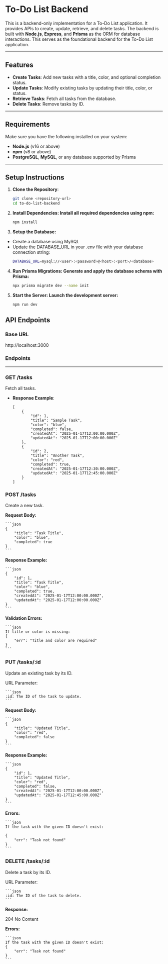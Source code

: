 # To-Do List Backend

This is a backend-only implementation for a To-Do List application. It provides
APIs to create, update, retrieve, and delete tasks. The backend is built with
**Node.js**, **Express**, and **Prisma** as the ORM for database interactions.
This serves as the foundational backend for the To-Do List application.

---

## Features

- **Create Tasks**: Add new tasks with a title, color, and optional completion
  status.
- **Update Tasks**: Modify existing tasks by updating their title, color, or
  status.
- **Retrieve Tasks**: Fetch all tasks from the database.
- **Delete Tasks**: Remove tasks by ID.

---

## Requirements

Make sure you have the following installed on your system:

- **Node.js** (v16 or above)
- **npm** (v8 or above)
- **PostgreSQL**, **MySQL**, or any database supported by Prisma

---

## Setup Instructions

1. **Clone the Repository**:

    ```bash
    git clone <repository-url>
    cd to-do-list-backend

    ```

2. **Install Dependencies: Install all required dependencies using npm:**

    ```bash
    npm install

    ```

3. **Setup the Database:**

- Create a database using MySQL
- Update the DATABASE_URL in your .env file with your database connection
  string:
    ```bash
    DATABASE_URL=mysql://<user>:<password>@<host>:<port>/<database>
    ```

4. **Run Prisma Migrations: Generate and apply the database schema with
   Prisma:**

    ```bash
    npx prisma migrate dev --name init

    ```

5. **Start the Server: Launch the development server:**
    ```bash
    npm run dev
    ```

## API Endpoints

### Base URL

http://localhost:3000

### Endpoints

---

### **GET /tasks**

Fetch all tasks.

- **Response Example**:
    ```
    [
        {
            "id": 1,
            "title": "Sample Task",
            "color": "blue",
            "completed": false,
            "createdAt": "2025-01-17T12:00:00.000Z",
            "updatedAt": "2025-01-17T12:00:00.000Z"
        },
        {
            "id": 2,
            "title": "Another Task",
            "color": "red",
            "completed": true,
            "createdAt": "2025-01-17T12:30:00.000Z",
            "updatedAt": "2025-01-17T12:45:00.000Z"
        }
    ]
    ```

### **POST /tasks**

Create a new task.

**Request Body:**

    ```json
    {
        "title": "Task Title",
        "color": "blue",
        "completed": true
    }
    ```

**Response Example:**

    ```json
    {
        "id": 1,
        "title": "Task Title",
        "color": "blue",
        "completed": true,
        "createdAt": "2025-01-17T12:00:00.000Z",
        "updatedAt": "2025-01-17T12:00:00.000Z"
    }
    ```

**Validation Errors:**

    ```json
    If title or color is missing:
    {
        "err": "Title and color are required"
    }
    ```

### **PUT /tasks/:id**

Update an existing task by its ID.

URL Parameter:

    ```json
    :id: The ID of the task to update.
    ```

**Request Body:**

    ```json
    {
        "title": "Updated Title",
        "color": "red",
        "completed": false
    }
    ```

**Response Example:**

    ```json
    {
        "id": 1,
        "title": "Updated Title",
        "color": "red",
        "completed": false,
        "createdAt": "2025-01-17T12:00:00.000Z",
        "updatedAt": "2025-01-17T12:45:00.000Z"
    }
    ```

**Errors:**

    ```json
    If the task with the given ID doesn't exist:

    {
        "err": "Task not found"
    }
    ```

### **DELETE /tasks/:id**

Delete a task by its ID.

URL Parameter:

    ```json
    :id: The ID of the task to delete.
    ```

**Response:**

204 No Content

**Errors:**

    ```json
    If the task with the given ID doesn't exist:
    {
        "err": "Task not found"
    }
    ```
